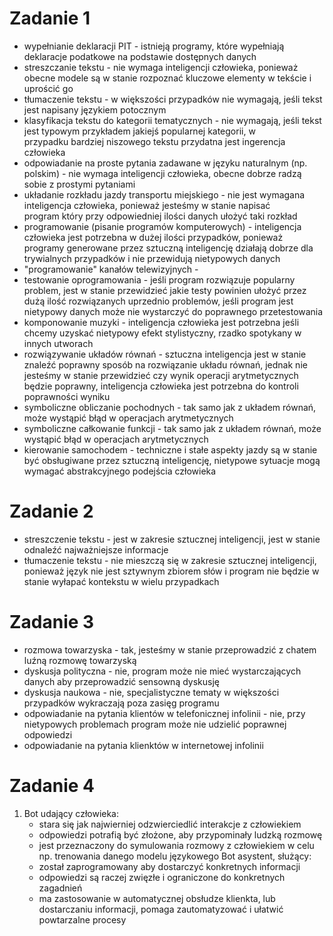# Zadanie 1
- wypełnianie deklaracji PIT - istnieją programy, które wypełniają deklaracje podatkowe na podstawie dostępnych danych
- streszczanie tekstu - nie wymaga inteligencji człowieka, ponieważ obecne modele są w stanie rozpoznać kluczowe elementy w tekście i     uprościć go
- tłumaczenie tekstu - w większości przypadków nie wymagają, jeśli tekst jest napisany językiem potocznym
- klasyfikacja tekstu do kategorii tematycznych - nie wymagają, jeśli tekst jest typowym przykładem jakiejś popularnej kategorii, w   
  przypadku bardziej niszowego tekstu przydatna jest ingerencja człowieka
- odpowiadanie na proste pytania zadawane w języku naturalnym (np. polskim) - nie wymaga inteligencji człowieka, obecne dobrze radzą   
  sobie z prostymi pytaniami
- układanie rozkładu jazdy transportu miejskiego - nie jest wymagana inteligencja człowieka, ponieważ jesteśmy w stanie napisać   
  program który przy odpowiedniej ilości danych ułożyć taki rozkład
- programowanie (pisanie programów komputerowych) - inteligencja człowieka jest potrzebna w dużej ilości przypadków, ponieważ programy 
  generowane przez sztuczną inteligencję działają dobrze dla trywialnych przypadków i nie przewidują nietypowych danych
- "programowanie" kanałów telewizyjnych -
- testowanie oprogramowania - jeśli program rozwiązuje popularny problem, jest w stanie przewidzieć jakie testy powinien ułożyć przez    dużą ilość rozwiązanych uprzednio problemów, jeśli program jest nietypowy danych może nie wystarczyć do poprawnego przetestowania
- komponowanie muzyki - inteligencja człowieka jest potrzebna jeśli chcemy uzyskać nietypowy efekt stylistyczny, rzadko spotykany w 
  innych utworach
- rozwiązywanie układów równań - sztuczna inteligencja jest w stanie znaleźć poprawny sposób na rozwiązanie układu równań, jednak nie jesteśmy w stanie przewidzieć czy wynik operacji arytmetycznych będzie poprawny, inteligencja człowieka jest potrzebna do kontroli poprawności wyniku
- symboliczne obliczanie pochodnych - tak samo jak z układem równań, może wystąpić błąd w operacjach arytmetycznych
- symboliczne całkowanie funkcji -  tak samo jak z układem równań, może wystąpić błąd w operacjach arytmetycznych
- kierowanie samochodem - techniczne i stałe aspekty jazdy są w stanie być obsługiwane przez sztuczną inteligencję, nietypowe sytuacje mogą wymagać abstrakcyjnego podejścia człowieka
  
# Zadanie 2
- streszczenie tekstu - jest w zakresie sztucznej inteligencji, jest w stanie odnaleźć najważniejsze informacje
- tłumaczenie tekstu - nie mieszczą się w zakresie sztucznej inteligencji, ponieważ język nie jest sztywnym zbiorem słów i program    nie będzie w stanie wyłapać kontekstu w wielu przypadkach

# Zadanie 3
- rozmowa towarzyska - tak, jesteśmy w stanie przeprowadzić z chatem luźną rozmowę towarzyską
- dyskusja polityczna - nie, program może nie mieć wystarczających danych aby przeprowadzić sensowną dyskusję
- dyskusja naukowa - nie, specjalistyczne tematy w większości przypadków wykraczają poza zasięg programu
- odpowiadanie na pytania klientów w telefonicznej infolinii - nie, przy nietypowych problemach program może nie udzielić poprawnej 
  odpowiedzi
- odpowiadanie na pytania klienktów w internetowej infolinii

# Zadanie 4
1. Bot udający człowieka:
   - stara się jak najwierniej odzwierciedlić interakcje z człowiekiem
   - odpowiedzi potrafią być złożone, aby przypominały ludzką rozmowę
   - jest przeznaczony do symulowania rozmowy z człowiekiem w celu np. trenowania danego modelu językowego
   Bot asystent, służący:
   - został zaprogramowany aby dostarczyć konkretnych informacji
   - odpowiedzi są raczej zwięzłe i ograniczone do konkretnych zagadnień
   - ma zastosowanie w automatycznej obsłudze klienkta, lub dostarczaniu informacji, pomaga zautomatyzować i ułatwić powtarzalne procesy
   
